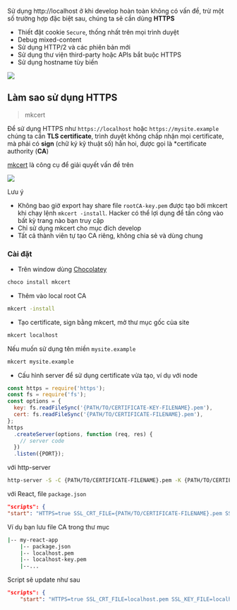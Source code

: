 Sử dụng http://localhost ở khi develop hoàn toàn không có vấn đề, trừ một số trường hợp đặc biệt sau, chúng ta sẽ cần dùng **HTTPS**

- Thiết đặt cookie `Secure`, thống nhất trên mọi trình duyệt
- Debug mixed-content
- Sử dụng HTTP/2 và các phiên bản mới
- Sử dụng thư viện third-party hoặc APIs bắt buộc HTTPS
- Sử dụng hostname tùy biến

![](https://web-dev.imgix.net/image/admin/ifswaep3VUkY7cjArbIc.png?auto=format&w=1252)

## Làm sao sử dụng HTTPS

> mkcert

Để sử dụng HTTPS như `https://localhost` hoặc `https://mysite.example` chúng ta cần **TLS certificate**, trình duyệt không chấp nhận mọi certificate, mà phải có **sign** (chữ ký kỹ thuật số) hẳn hoi, được gọi là *certificate authority (**CA**)

[mkcert](https://github.com/FiloSottile/mkcert) là công cụ để giải quyết vấn đề trên

![](https://web-dev.imgix.net/image/admin/3kdjci7NORnOw54fMia9.jpg?auto=format&w=845)

Lưu ý

- Không bao giờ export hay share file `rootCA-key.pem` được tạo bởi mkcert khi chạy lệnh `mkcert -install`. Hacker có thể lợi dụng để tấn công vào bất kỳ trang nào bạn truy cập
- Chỉ sử dụng mkcert cho mục đích develop
- Tất cả thành viên tự tạo CA riêng, không chia sẻ và dùng chung

### Cài đặt

- Trên window dùng [Chocolatey](https://chocolatey.org/)
```bash
choco install mkcert
```

- Thêm vào local root CA

```bash
mkcert -install
```

- Tạo certificate, sign bằng mkcert, mở thư mục gốc của site

```bash
mkcert localhost
```

Nếu muốn sử dụng tên miền `mysite.example`

```bash
mkcert mysite.example
```

- Cấu hình server để sử dụng certificate vừa tạo, ví dụ với node

```js
const https = require('https');
const fs = require('fs');
const options = {
  key: fs.readFileSync('{PATH/TO/CERTIFICATE-KEY-FILENAME}.pem'),
  cert: fs.readFileSync('{PATH/TO/CERTIFICATE-FILENAME}.pem'),
};
https
  .createServer(options, function (req, res) {
    // server code
  })
  .listen({PORT});
```

với http-server

```bash
http-server -S -C {PATH/TO/CERTIFICATE-FILENAME}.pem -K {PATH/TO/CERTIFICATE-KEY-FILENAME}.pem
```

với React, file `package.json`

```json
"scripts": {
"start": "HTTPS=true SSL_CRT_FILE={PATH/TO/CERTIFICATE-FILENAME}.pem SSL_KEY_FILE={PATH/TO/CERTIFICATE-KEY-FILENAME}.pem react-scripts start"
```

Ví dụ bạn lưu file CA trong thư mục

```bash
|-- my-react-app
    |-- package.json
    |-- localhost.pem
    |-- localhost-key.pem
    |--...
```

Script sẽ update như sau

```json
"scripts": {
    "start": "HTTPS=true SSL_CRT_FILE=localhost.pem SSL_KEY_FILE=localhost-key.pem react-scripts start"
```

